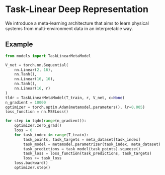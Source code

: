 # Task-Linear Deep Representation

We introduce a meta-learning architecture that aims to learn physical systems from multi-environment data in an interpretable way.

## Example

```python
from models import TaskLinearMetaModel

V_net = torch.nn.Sequential(
    nn.Linear(2, 16),
    nn.Tanh(),
    nn.Linear(16, 16),
    nn.Tanh(),
    nn.Linear(16, r)
)
tldr = TaskLinearMetaModel(T_train, r, V_net, c=None)
n_gradient = 10000
optimizer = torch.optim.Adam(metamodel.parameters(), lr=0.005)
loss_function = nn.MSELoss()

for step in tqdm(range(n_gradient)):
    optimizer.zero_grad()
    loss = 0
    for task_index in range(T_train):
        task_points, task_targets = meta_dataset[task_index]
        task_model = metamodel.parametrizer(task_index, meta_dataset)
        task_predictions = task_model(task_points).squeeze()
        task_loss = loss_function(task_predictions, task_targets)
        loss += task_loss 
    loss.backward()
    optimizer.step()
```